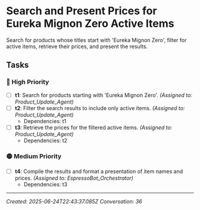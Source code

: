 # Search and Present Prices for Eureka Mignon Zero Active Items

Search for products whose titles start with 'Eureka Mignon Zero', filter for active items, retrieve their prices, and present the results.

## Tasks

### 🔴 High Priority

- [ ] **t1**: Search for products starting with 'Eureka Mignon Zero'. _(Assigned to: Product_Update_Agent)_
- [ ] **t2**: Filter the search results to include only active items. _(Assigned to: Product_Update_Agent)_
  - Dependencies: t1
- [ ] **t3**: Retrieve the prices for the filtered active items. _(Assigned to: Product_Update_Agent)_
  - Dependencies: t2

### 🟡 Medium Priority

- [ ] **t4**: Compile the results and format a presentation of item names and prices. _(Assigned to: EspressoBot_Orchestrator)_
  - Dependencies: t3


---
_Created: 2025-06-24T22:43:37.085Z_
_Conversation: 36_
